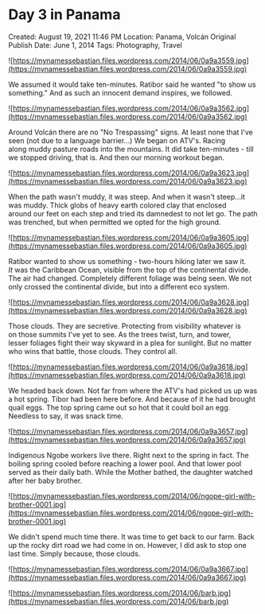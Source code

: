 # Day 3 in Panama

Created: August 19, 2021 11:46 PM
Location: Panama, Volcán
Original Publish Date: June 1, 2014
Tags: Photography, Travel

![https://mynamessebastian.files.wordpress.com/2014/06/0a9a3559.jpg](https://mynamessebastian.files.wordpress.com/2014/06/0a9a3559.jpg)

We assumed it would take ten-minutes. Ratibor said he wanted "to show us something." And as such an innocent demand inspires, we followed.

![https://mynamessebastian.files.wordpress.com/2014/06/0a9a3562.jpg](https://mynamessebastian.files.wordpress.com/2014/06/0a9a3562.jpg)

Around Volcán there are no "No Trespassing" signs. At least none that I've seen (not due to a language barrier...) We began on ATV's. Racing along muddy pasture roads into the mountains. It did take ten-minutes - till we stopped driving, that is. And then our morning workout began.

![https://mynamessebastian.files.wordpress.com/2014/06/0a9a3623.jpg](https://mynamessebastian.files.wordpress.com/2014/06/0a9a3623.jpg)

When the path wasn't muddy, it was steep. And when it wasn't steep...it was muddy. Thick globs of heavy earth colored clay that enclosed around our feet on each step and tried its damnedest to not let go. The path was trenched, but when permitted we opted for the high ground.

![https://mynamessebastian.files.wordpress.com/2014/06/0a9a3605.jpg](https://mynamessebastian.files.wordpress.com/2014/06/0a9a3605.jpg)

Ratibor wanted to show us something - two-hours hiking later we saw it. *It* was the Caribbean Ocean, visible from the top of the continental divide. The air had changed. Completely different foliage was being seen. We not only crossed the continental divide, but into a different eco system.

![https://mynamessebastian.files.wordpress.com/2014/06/0a9a3628.jpg](https://mynamessebastian.files.wordpress.com/2014/06/0a9a3628.jpg)

Those clouds. They are secretive. Protecting from visibility whatever is on those summits I've yet to see. As the trees twist, turn, and tower, lesser foliages fight their way skyward in a plea for sunlight. But no matter who wins that battle, those clouds. They control all.

![https://mynamessebastian.files.wordpress.com/2014/06/0a9a3618.jpg](https://mynamessebastian.files.wordpress.com/2014/06/0a9a3618.jpg)

We headed back down. Not far from where the ATV's had picked us up was a hot spring. Tibor had been here before. And because of it he had brought quail eggs. The top spring came out so hot that it could boil an egg. Needless to say, it was snack time.

![https://mynamessebastian.files.wordpress.com/2014/06/0a9a3657.jpg](https://mynamessebastian.files.wordpress.com/2014/06/0a9a3657.jpg)

Indigenous Ngobe workers live there. Right next to the spring in fact. The boiling spring cooled before reaching a lower pool. And that lower pool served as their daily bath. While the Mother bathed, the daughter watched after her baby brother.

![https://mynamessebastian.files.wordpress.com/2014/06/ngope-girl-with-brother-0001.jpg](https://mynamessebastian.files.wordpress.com/2014/06/ngope-girl-with-brother-0001.jpg)

We didn't spend much time there. It was time to get back to our farm. Back up the rocky dirt road we had come in on. However, I did ask to stop one last time. Simply because, those clouds.

![https://mynamessebastian.files.wordpress.com/2014/06/0a9a3667.jpg](https://mynamessebastian.files.wordpress.com/2014/06/0a9a3667.jpg)

![https://mynamessebastian.files.wordpress.com/2014/06/barb.jpg](https://mynamessebastian.files.wordpress.com/2014/06/barb.jpg)
